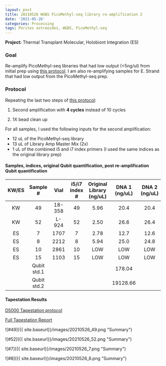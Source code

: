 ```yaml
---
layout: post
title: 20210526 WGBS PicoMethyl-seq library re-amplification 2
date: '2021-05-26'
categories: Processing
tags: Porites astreoides, WGBS, PicoMethyl-seq
---
```


**Project:** Thermal Transplant Molecular, Holobiont Integration (ES)

### Goal

Re-amplify PicoMethyl-seq libraries that had low output (<5ng/ul) from initial prep using [this protocol](https://kevinhwong1.github.io/KevinHWong_Notebook/Thermal-Transplant-WGBS-PicoMethyl-Protocol/). I am also re-amplifying samples for E. Strand that had low output from the PicoMethyl-seq prep.

### Protocol

Repeating the last two steps of [this protocol](https://kevinhwong1.github.io/KevinHWong_Notebook/Thermal-Transplant-WGBS-PicoMethyl-Protocol/):

1) Second amplification with **4 cycles** instead of 10 cycles

2) 1X bead clean up

For all samples, I used the following inputs for the second amplification:
- 12 uL of the PicoMethyl-seq library
- 13 uL of Library Amp Master Mix (2x)
- 1 uL of the combined i5 and i7 index primers (I used the same indices as the original library prep)

#### Samples, indices, original Qubit quantification, post re-amplification Qubit quantification


| KW/ES |   Sample #  |  Vial  | i5/i7 index # | Original Library  (ng/uL) | DNA 1  (ng/uL) | DNA 2  (ng/uL) |
|:-----:|:-----------:|:------:|:-------------:|:-------------------------:|:--------------:|:--------------:|
|   KW  |      49     | 18-358 |       49      |            5.96           |      20.4      |      20.4      |
|   KW  |      52     |  L-924 |       52      |            2.50           |      26.6      |      26.4      |
|   ES  |      7      |  1707  |       7       |            2.78           |      12.7      |      12.6      |
|   ES  |      8      |  2212  |       8       |            5.94           |      25.0      |      24.8      |
|   ES  |      10     |  2861  |       10      |            LOW            |       LOW      |       LOW      |
|   ES  |      15     |  1103  |       15      |            LOW            |       LOW      |       LOW      |
|       | Qubit std.1 |        |               |                           |     178.04     |                |
|       | Qubit std.2 |        |               |                           |    19128.66    |                |


#### Tapestation Results

[D5000 Tapestation protocol](https://meschedl.github.io/MESPutnam_Open_Lab_Notebook/DNA-Tapestation/)

[Full Tapestation Report](https://github.com/kevinhwong1/KevinHWong_Notebook/blob/master/images/Tapestation_Results/2021-05-26_tapestation.pdf)


![#49]({{ site.baseurl}}/images/20210526_49.png "Summary")

![#52]({{ site.baseurl}}/images/20210526_52.png "Summary")

![#7]({{ site.baseurl}}/images/20210526_7.png "Summary")

![#8]({{ site.baseurl}}/images/20210526_8.png "Summary")
